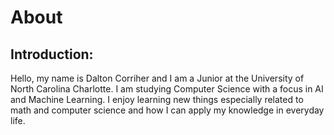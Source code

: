 # About

## Introduction:
  Hello, my name is Dalton Corriher and I am a Junior at the University of North Carolina Charlotte. I am studying Computer Science with a focus in AI and Machine Learning. I enjoy learning new things especially related to math and computer science and how I can apply my knowledge in everyday life.
